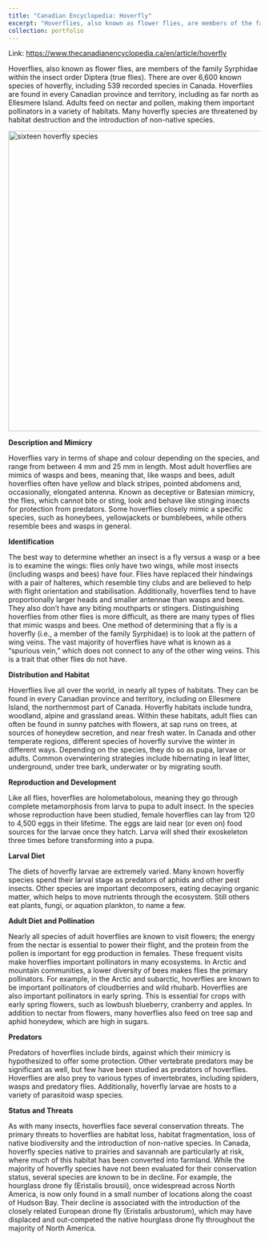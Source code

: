 ```yaml
---
title: "Canadian Encyclopedia: Hoverfly"
excerpt: "Hoverflies, also known as flower flies, are members of the family Syrphidae within the insect order Diptera (true flies). There are over 6,600 known species of hoverfly, including 539 recorded species in Canada.<br/><br/><img src='/images/HoverFlyPoster.png' alt='grid showing sixteen hoverfly species' width='400'>"
collection: portfolio
---
```

Link: <https://www.thecanadianencyclopedia.ca/en/article/hoverfly>

Hoverflies, also known as flower flies, are members of the family Syrphidae within the insect order Diptera (true flies). There are over 6,600 known species of hoverfly, including 539 recorded species in Canada. Hoverflies are found in every Canadian province and territory, including as far north as Ellesmere Island. Adults feed on nectar and pollen, making them important pollinators in a variety of habitats. Many hoverfly species are threatened by habitat destruction and the introduction of non-native species.

<img src="https://andystefan.ca/images/HoverFlyPoster.jpg" width="600" alt="sixteen hoverfly species"/>

**Description and Mimicry**

Hoverflies vary in terms of shape and colour depending on the species, and range from between 4 mm and 25 mm in length. Most adult hoverflies are mimics of wasps and bees, meaning that, like wasps and bees, adult hoverflies often have yellow and black stripes, pointed abdomens and, occasionally, elongated antenna. Known as deceptive or Batesian mimicry, the flies, which cannot bite or sting, look and behave like stinging insects for protection from predators. Some hoverflies closely mimic a specific species, such as honeybees, yellowjackets or bumblebees, while others resemble bees and wasps in general.

**Identification**

The best way to determine whether an insect is a fly versus a wasp or a bee is to examine the wings: flies only have two wings, while most insects (including wasps and bees) have four. Flies have replaced their hindwings with a pair of halteres, which resemble tiny clubs and are believed to help with flight orientation and stabilisation.
Additionally, hoverflies tend to have proportionally larger heads and smaller antennae than wasps and bees. They also don’t have any biting mouthparts or stingers.
Distinguishing hoverflies from other flies is more difficult, as there are many types of flies that mimic wasps and bees. One method of determining that a fly is a hoverfly (i.e., a member of the family Syrphidae) is to look at the pattern of wing veins. The vast majority of hoverflies have what is known as a “spurious vein,” which does not connect to any of the other wing veins. This is a trait that other flies do not have.

**Distribution and Habitat**

Hoverflies live all over the world, in nearly all types of habitats. They can be found in every Canadian province and territory, including on Ellesmere Island, the northernmost part of Canada. Hoverfly habitats include tundra, woodland, alpine and grassland areas.
Within these habitats, adult flies can often be found in sunny patches with flowers, at sap runs on trees, at sources of honeydew secretion, and near fresh water.
In Canada and other temperate regions, different species of hoverfly survive the winter in different ways. Depending on the species, they do so as pupa, larvae or adults. Common overwintering strategies include hibernating in leaf litter, underground, under tree bark, underwater or by migrating south.

**Reproduction and Development**

Like all flies, hoverflies are holometabolous, meaning they go through complete metamorphosis from larva to pupa to adult insect. In the species whose reproduction have been studied, female hoverflies can lay from 120 to 4,500 eggs in their lifetime. The eggs are laid near (or even on) food sources for the larvae once they hatch. Larva will shed their exoskeleton three times before transforming into a pupa.

**Larval Diet**

The diets of hoverfly larvae are extremely varied. Many known hoverfly species spend their larval stage as predators of aphids and other pest insects. Other species are important decomposers, eating decaying organic matter, which helps to move nutrients through the ecosystem. Still others eat plants, fungi, or aquation plankton, to name a few.

**Adult Diet and Pollination**

Nearly all species of adult hoverflies are known to visit flowers; the energy from the nectar is essential to power their flight, and the protein from the pollen is important for egg production in females. These frequent visits make hoverflies important pollinators in many ecosystems. In Arctic and mountain communities, a lower diversity of bees makes flies the primary pollinators. For example, in the Arctic and subarctic, hoverflies are known to be important pollinators of cloudberries and wild rhubarb.
Hoverflies are also important pollinators in early spring. This is essential for crops with early spring flowers, such as lowbush blueberry, cranberry and apples.
In addition to nectar from flowers, many hoverflies also feed on tree sap and aphid honeydew, which are high in sugars.

**Predators**

Predators of hoverflies include birds, against which their mimicry is hypothesized to offer some protection. Other vertebrate predators may be significant as well, but few have been studied as predators of hoverflies.
Hoverflies are also prey to various types of invertebrates, including spiders, wasps and predatory flies. Additionally, hoverfly larvae are hosts to a variety of parasitoid wasp species.
 
**Status and Threats**

As with many insects, hoverflies face several conservation threats. The primary threats to hoverflies are habitat loss, habitat fragmentation, loss of native biodiversity and the introduction of non-native species. In Canada, hoverfly species native to prairies and savannah are particularly at risk, where much of this habitat has been converted into farmland.
While the majority of hoverfly species have not been evaluated for their conservation status, several species are known to be in decline. For example, the hourglass drone fly (Eristalis brousii), once widespread across North America, is now only found in a small number of locations along the coast of Hudson Bay. Their decline is associated with the introduction of the closely related European drone fly (Eristalis arbustorum), which may have displaced and out-competed the native hourglass drone fly throughout the majority of North America.

